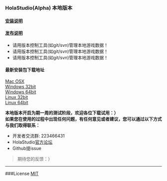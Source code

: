 ### HolaStudio(Alpha) 本地版本

#### [安装说明](https://github.com/Holaverse/HolaStudioLocalEdition/blob/master/INSTALL.md)

#### [发布说明](https://github.com/Holaverse/HolaStudioLocalEdition/blob/master/ReleaseNotes.md)

* 请用版本控制工具(如git/svn)管理本地游戏数据！
* 请用版本控制工具(如git/svn)管理本地游戏数据！
* 请用版本控制工具(如git/svn)管理本地游戏数据！

#### 最新安装包下载地址

[Mac OSX](http://pan.baidu.com/s/1pKOBVOR)  
[Windows 32bit](http://pan.baidu.com/s/1jI4J8Qa)  
[Windows 64bit](http://pan.baidu.com/s/1c12DGis)  
[Linux 32bit](http://pan.baidu.com/s/1eR5r25W)  
[Linux 64bit](http://pan.baidu.com/s/1slcKXVB)

**本地版本开启为期一周的测试阶段，欢迎各位下载试用：）**<br>
**如果您在使用的过程中出现任何问题，有任何意见或者建议，您可以通过以下方式与我们取得联系：**  
- 开发者交流群: 223466431
- HolaStudio[官方论坛](http://support.holaverse.cn)
- Github提issue

> 期待您的反馈：）

---

###License [MIT](https://github.com/Holaverse/HolaStudioLocalEdition/blob/master/LICENSE)
